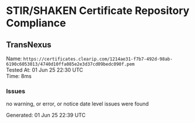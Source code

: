 # STIR/SHAKEN Certificate Repository Compliance

## TransNexus

Name: `https://certificates.clearip.com/1214ae31-f7b7-492d-98ab-6190c6053013/4740d10ffa085e2e3d37cd09bedc090f.pem`\
Tested At: 01 Jun 25 22:30 UTC\
Time: 8ms

### Issues

no warning, or error, or notice date level issues were found

Generated: 01 Jun 25 22:39 UTC